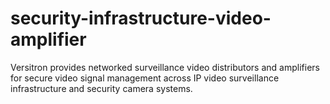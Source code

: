 # security-infrastructure-video-amplifier
Versitron provides networked surveillance video distributors and amplifiers for secure video signal management across IP video surveillance infrastructure and security camera systems.

